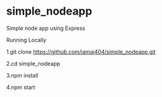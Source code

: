 # simple_nodeapp

Simple node app using Express 

Running Locally

1.git clone https://github.com/iamaj404/simple_nodeapp.git

2.cd simple_nodeapp

3.npm install

4.npm start

